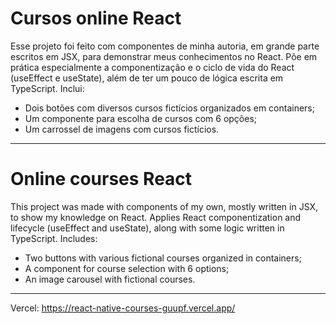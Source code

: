# Cursos online React
Esse projeto foi feito com componentes de minha autoria, em grande parte escritos em JSX, para demonstrar meus conhecimentos no React. Põe em prática especialmente a componentização e o ciclo de vida do React (useEffect e useState), 
além de ter um pouco de lógica escrita em TypeScript.
Inclui:

- Dois botões com diversos cursos fictícios organizados em containers;
- Um componente para escolha de cursos com 6 opções;
- Um carrossel de imagens com cursos fictícios.

---

# Online courses React
This project was made with components of my own, mostly written in JSX, to show my knowledge on React. Applies React componentization and lifecycle (useEffect and useState),
along with some logic written in TypeScript.
Includes:

- Two buttons with various fictional courses organized in containers;
- A component for course selection with 6 options;
- An image carousel with fictional courses.

---

Vercel: https://react-native-courses-guupf.vercel.app/
